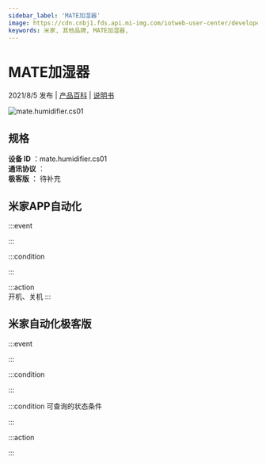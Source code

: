 ```yaml
---
sidebar_label: 'MATE加湿器'
image: https://cdn.cnbj1.fds.api.mi-img.com/iotweb-user-center/developer_1679071119801c1Llog0S.png?GalaxyAccessKeyId=AKVGLQWBOVIRQ3XLEW&Expires=9223372036854775807&Signature=3NoUg1ynbBLEufJ/LyGkfqbCr8A=
keywords: 米家, 其他品牌, MATE加湿器, 
---
```

# MATE加湿器

2021/8/5 发布 | [产品百科](https://home.mi.com/webapp/content/baike/product/index.html?model=mate.humidifier.cs01/) | [说明书](https://home.mi.com/views/introduction.html?model=mate.humidifier.cs01&region=cn)

![mate.humidifier.cs01](https://cdn.cnbj1.fds.api.mi-img.com/iotweb-user-center/developer_1679071119801c1Llog0S.png?GalaxyAccessKeyId=AKVGLQWBOVIRQ3XLEW&Expires=9223372036854775807&Signature=3NoUg1ynbBLEufJ/LyGkfqbCr8A=)

## 规格  
> 
**设备 ID** ：mate.humidifier.cs01  
**通讯协议** ：  
**极客版**  ： 待补充 


## 米家APP自动化  

:::event  

:::

:::condition  

:::

:::action   
开机、关机
:::

## 米家自动化极客版  

:::event  

:::

:::condition  

:::

:::condition 可查询的状态条件  

:::

:::action  

:::

        
